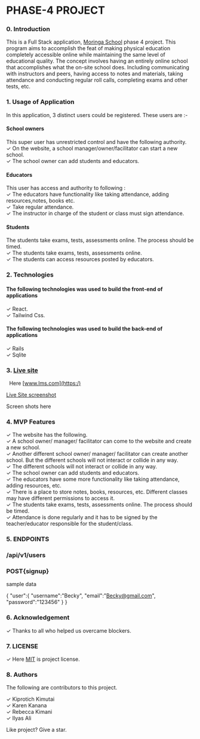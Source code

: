 # PHASE-4 PROJECT

### 0. Introduction

This is  a Full Stack application, [Moringa School](https://moringaschool.com/) phase 4 project. This program aims to accomplish the feat of making physical education completely accessible online while maintaining the same level of educational quality. The concept involves having an entirely online school that accomplishes what the on-site school does. Including communicating with instructors and peers, having access to notes and materials, taking attendance and conducting regular roll calls, completing exams and other tests, etc.

### 1. Usage of Application

In this application, 3 distinct users could be registered.
These users are :- 

#### School owners
This super user has unrestricted control and have the following authority.
<br/> 
&check; On the website, a school manager/owner/facilitator can start a new school.
<br/>
&check; The school owner can add students and educators.
<br/>
<!-- &check; Access all above<br/>
&check; <br/> -->

#### Educators
This user has access and authority to following : 
<br/>
&check; The educators have functionality like taking attendance, adding resources,notes, books etc.
<br/>
&check; Take regular attendance.
<br/>
&check; The instructor in charge of the student or class must sign attendance.
<br/>


#### Students

The students take exams, tests, assessments online. The process should be timed. 
<br/>
&check; The students take exams, tests, assessments online.
<br/>
&check;  The students can access resources posted by educators.
<br/>

### 2. Technologies

#### The following technologies was used to build the front-end of applications <br/>

&check; React. <br/>
&check; Tailwind Css. <br/>

#### The following technologies was used to build the back-end of applications <br/>

&check; Rails <br/>
&check; Sqlite <br/>



### 3. [Live site](https://)
&nbsp; Here [www.lms.com](https:/)<br/>

[Live Site screenshot](http:///)

Screen shots here <br/>


### 4. MVP Features
&check; The website has the following. <br/>
&check; A school owner/ manager/ facilitator can come to the website and create a new school.<br/>
&check; Another different school owner/ manager/ facilitator can create another school. But the different schools will not interact or collide in any way. <br/>
&check; The different schools will not interact or collide in any way.  <br/>
&check; The school owner can add students and educators.<br/>
&check; The educators have some more functionality like taking attendance, adding resources, etc.<br/>
&check; There is a place to store notes, books, resources, etc. Different classes may have different permissions to access it. <br/>
&check; The students take exams, tests, assessments online. The process should be timed. <br/>
&check; Attendance is done regularly and it has to be signed by the teacher/educator responsible for the student/class. <br/>


### 5. ENDPOINTS

### /api/v1/users

### POST{signup}
sample data

{
    "user":{
        "username":"Becky",
        "email":"Becky@gmail.com",
        "password":"123456"
    }
}



### 6. Acknowledgement

&check; Thanks to all who helped us overcame blockers. <br/>

### 7. LICENSE
&check; Here [MIT](./client/MIT.md) is project license.

### 8. Authors

The following are contributors to this project.

&check; Kiprotich Kimutai <br/>
&check; Karen Kanana <br/>
&check; Rebecca Kimani <br/>
&check; Ilyas Ali <br/>


<p>Like project? Give a star.</p>